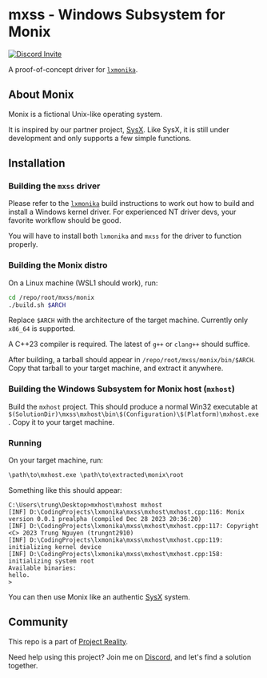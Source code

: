 # mxss - Windows Subsystem for Monix

[![Discord Invite](https://dcbadge.vercel.app/api/server/bcV3gXGtsJ?style=flat)](https://discord.gg/bcV3gXGtsJ)

A proof-of-concept driver for [`lxmonika`](../lxmonika).

## About Monix

Monix is a fictional Unix-like operating system.

It is inspired by our partner project, [SysX](https://github.com/itsmevjnk/sysx).
Like SysX, it is still under development and only supports a few simple functions.

## Installation

### Building the `mxss` driver

Please refer to the [`lxmonika`](../lxmonika/README.md#build-instructions) build instructions to
work out how to build and install a Windows kernel driver. For experienced NT driver devs, your
favorite workflow should be good.

You will have to install both `lxmonika` and `mxss` for the driver to function properly.

### Building the Monix distro

On a Linux machine (WSL1 should work), run:

```sh
cd /repo/root/mxss/monix
./build.sh $ARCH
```

Replace `$ARCH` with the architecture of the target machine. Currently only `x86_64` is supported.

A C++23 compiler is required. The latest of `g++` or `clang++` should suffice.

After building, a tarball should appear in `/repo/root/mxss/monix/bin/$ARCH`. Copy that tarball
to your target machine, and extract it anywhere.

### Building the Windows Subsystem for Monix host (`mxhost`)

Build the `mxhost` project. This should produce a normal Win32 executable at
`$(SolutionDir)\mxss\mxhost\bin\$(Configuration)\$(Platform)\mxhost.exe`. Copy it to your target
machine.

### Running

On your target machine, run:

```cmd
\path\to\mxhost.exe \path\to\extracted\monix\root
```

Something like this should appear:
```
C:\Users\trung\Desktop>mxhost\mxhost mxhost
[INF] D:\CodingProjects\lxmonika\mxss\mxhost\mxhost.cpp:116: Monix version 0.0.1 prealpha (compiled Dec 28 2023 20:36:20)
[INF] D:\CodingProjects\lxmonika\mxss\mxhost\mxhost.cpp:117: Copyright <C> 2023 Trung Nguyen (trungnt2910)
[INF] D:\CodingProjects\lxmonika\mxss\mxhost\mxhost.cpp:119: initializing kernel device
[INF] D:\CodingProjects\lxmonika\mxss\mxhost\mxhost.cpp:158: initializing system root
Available binaries:
hello.
>
```

You can then use Monix like an authentic [SysX](https://itsmevjnk.github.io/sysx-build) system.

## Community

This repo is a part of [Project Reality](https://discord.gg/bcV3gXGtsJ).

Need help using this project? Join me on [Discord](https://discord.gg/bcV3gXGtsJ), and let's find a
solution together.
